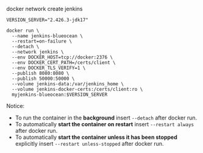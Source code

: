 docker network create jenkins

```
VERSION_SERVER="2.426.3-jdk17"

docker run \
  --name jenkins-blueocean \
  --restart=on-failure \
  --detach \
  --network jenkins \
  --env DOCKER_HOST=tcp://docker:2376 \
  --env DOCKER_CERT_PATH=/certs/client \
  --env DOCKER_TLS_VERIFY=1 \
  --publish 8080:8080 \
  --publish 50000:50000 \
  --volume jenkins-data:/var/jenkins_home \
  --volume jenkins-docker-certs:/certs/client:ro \
  myjenkins-blueocean:$VERSION_SERVER
```

  Notice:
- To run the container in the **background** insert ``` --detach ``` after docker run.
- To automatically **start the container on restart** insert ```--restart always``` after docker run.
- To automatically **start the container unless it has been stopped** explicitly insert ```--restart unless-stopped``` after docker run.